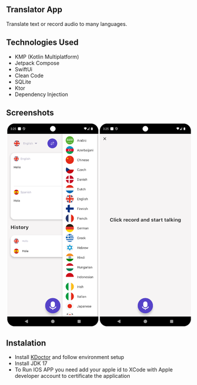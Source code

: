 ## Translator App

Translate text or record audio to many languages.

## Technologies Used

- KMP (Kotlin Multiplatform)
- Jetpack Compose
- SwiftUi
- Clean Code  
- SQLite
- Ktor
- Dependency Injection  

## Screenshots
<p align="center">
  <img src="./screens/home.png" height="550">
  <img src="./screens/record.png" height="550">
</p>

## Instalation
  - Install [KDoctor]([https://linktodocumentation](https://github.com/Kotlin/kdoctor)) and follow environment setup
  - Install JDK 17
  - To Run IOS APP you need add your apple id to XCode with Apple developer account to certificate the application
